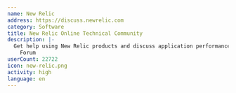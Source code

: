 ```yaml
---
name: New Relic
address: https://discuss.newrelic.com
category: Software
title: New Relic Online Technical Community
description: |-
  Get help using New Relic products and discuss application performance in our Community
    Forum
userCount: 22722
icon: new-relic.png
activity: high
language: en
---
```

